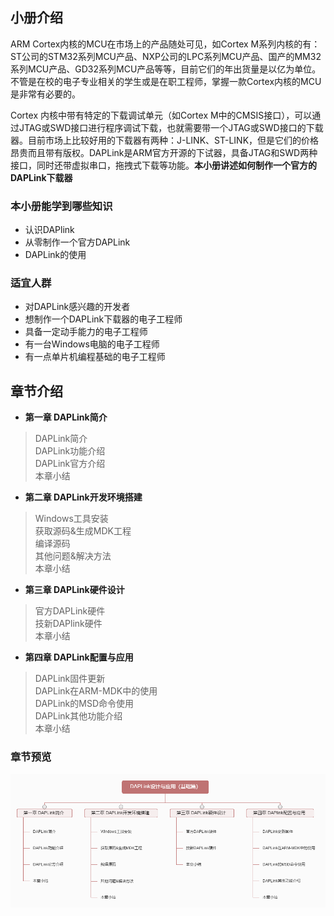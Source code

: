 ## 小册介绍

ARM Cortex内核的MCU在市场上的产品随处可见，如Cortex M系列内核的有：ST公司的STM32系列MCU产品、NXP公司的LPC系列MCU产品、国产的MM32系列MCU产品、GD32系列MCU产品等等，目前它们的年出货量是以亿为单位。不管是在校的电子专业相关的学生或是在职工程师，掌握一款Cortex内核的MCU是非常有必要的。

Cortex 内核中带有特定的下载调试单元（如Cortex M中的CMSIS接口），可以通过JTAG或SWD接口进行程序调试下载，也就需要带一个JTAG或SWD接口的下载器。目前市场上比较好用的下载器有两种：J-LINK、ST-LINK，但是它们的价格昂贵而且带有版权。DAPLink是ARM官方开源的下试器，具备JTAG和SWD两种接口，同时还带虚拟串口，拖拽式下载等功能。**本小册讲述如何制作一个官方的DAPLink下载器**

### 本小册能学到哪些知识

* 认识DAPlink
* 从零制作一个官方DAPLink
* DAPLink的使用

### 适宜人群

* 对DAPLink感兴趣的开发者
* 想制作一个DAPLink下载器的电子工程师
* 具备一定动手能力的电子工程师
* 有一台Windows电脑的电子工程师
* 有一点单片机编程基础的电子工程师


## 章节介绍

* **第一章 DAPLink简介**
>DAPLink简介  
>DAPLink功能介绍  
>DAPLink官方介绍  
>本章小结  

* **第二章 DAPLink开发环境搭建**
>Windows工具安装  
>获取源码&生成MDK工程  
>编译源码  
>其他问题&解决方法  
>本章小结  

* **第三章 DAPLink硬件设计**
>官方DAPLink硬件  
>技新DAPlink硬件  
>本章小结  

* **第四章 DAPLink配置与应用**
>DAPLink固件更新  
>DAPLink在ARM-MDK中的使用  
>DAPLink的MSD命令使用  
>DAPLink其他功能介绍  
>本章小结  

### 章节预览
![技新DAPLink](/Images/DAPLink-design.png)



